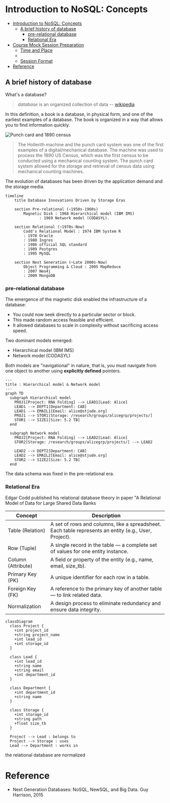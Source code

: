 # Introduction to NoSQL: Concepts
- [Introduction to NoSQL: Concepts](#introduction-to-nosql-concepts)
  - [A brief history of database](#a-brief-history-of-database)
    - [pre-relational database](#pre-relational-database)
    - [Relational Era](#relational-era)
- [Course Mock Session Preparation](#course-mock-session-preparation)
  - [Time and Place](#time-and-place)
  - [](#)
  - [Session Format](#session-format)
- [Reference](#reference)


## A brief history of database

What's a database?

> _database_ is an organized collection of data -- [wikipedia](https://en.wikipedia.org/wiki/Database)

In this definition, a book is a database, in physical form, and one of the earliest examples of a database. The book is organized in a way that allows you to find information quickly.


![Punch card and 1890 census](https://upload.wikimedia.org/wikipedia/commons/7/7c/1890_Census_Hollerith_Electrical_Counting_Machines_Sci_Amer.jpg)

> The Hollerith machine and the punch card system was one of the first examples of a digital/mechanical database. The machine was used to process the 1890 US Census, which was the first census to be conducted using a mechanical counting system. The punch card system allowed for the storage and retrieval of census data using mechanical counting machines.

The evolution of databases has been driven by the application demand and the storage media. 

```mermaid
timeline
    title Database Innovations Driven by Storage Eras

    section Pre-relational (~1950s-1960s)
        Magnetic Disk : 1968 Hierarchical model (IBM IMS)
               : 1969 Network model (CODASYL).

    section Relational (~1970s-Now)
        Codd's Relational Model : 1974 IBM System R 
        : 1978 Oracle
        : 1980 Ingres
        : 1986 official SQL standard
        : 1989 Postgres
        : 1995 MySQL

    section Next Generation (~Late 2000s-Now)
        Object Programming & Cloud : 2005 MapReduce
        : 2007 Neo4j
        : 2009 MongoDB
```
### pre-relational database

The emergence of the magnetic disk enabled the infrastructure of a database:
- You could now seek directly to a particular sector or block.
- This made random access feasible and efficient.
- It allowed databases to scale in complexity without sacrificing access speed.

Two dominant models emerged:
- Hierarchical model (IBM IMS)
- Network model (CODASYL)

Both models are "navigational" in nature, that is, you must navigate from one object to another using **explicitly defined** pointers.

```mermaid
---
title : Hierarchical model & Network model
---
graph TD
  subgraph Hierarchical model
    PROJ1[Project: RNA Folding] --> LEAD1[Lead: Alice]
    LEAD1 --> DEPT1[Department: CAB]
    LEAD1 --> EMAIL1[Email: alice@stjude.org]
    PROJ1 --> STOR1[Storage: /research/groups/alicegrp/projects/]
    STOR1 --> SIZE1[Size: 5.2 TB]
  end

  subgraph Network model
    PROJ2[Project: RNA Folding] --> LEAD2[Lead: Alice]
    STOR2[Storage: /research/groups/alicegrp/projects/] --> LEAD2

    LEAD2 --> DEPT2[Department: CAB]
    LEAD2 --> EMAIL2[Email: alice@stjude.org]
    STOR2 --> SIZE2[Size: 5.2 TB]
  end
```

The data schema was fixed in the pre-relational era.

### Relational Era
Edgar Codd published his relational database theory in paper "A Relational Model of Data for Large Shared Data Banks

| Concept | Description |
| ------- | ----------- |
| Table (Relation) | A set of rows and columns, like a spreadsheet. Each table represents an entity (e.g., User, Project). |
| Row (Tuple) | A single record in the table — a complete set of values for one entity instance. |
| Column (Attribute) | A field or property of the entity (e.g., name, email, size_tb). |
| Primary Key (PK) | A unique identifier for each row in a table. |
| Foreign Key (FK) | A reference to the primary key of another table — to link related data. |
| Normalization | A design process to eliminate redundancy and ensure data integrity. |

```mermaid
classDiagram
  class Project {
    +int project_id
    +string project_name
    +int lead_id
    +int storage_id
  }

  class Lead {
    +int lead_id
    +string name
    +string email
    +int department_id
  }

  class Department {
    +int department_id
    +string name
  }

  class Storage {
    +int storage_id
    +string path
    +float size_tb
  }

  Project --> Lead : belongs to
  Project --> Storage : uses
  Lead --> Department : works in

```

the relational database are normalized


# Reference
- Next Generation Databases: NoSQL, NewSQL, and Big Data. Guy Harrison, 2015
